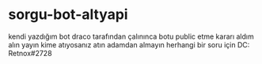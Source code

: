 # sorgu-bot-altyapi
kendi yazdığım bot draco tarafından çalınınca botu public etme kararı aldım alın yayın kime atıyosanız atın adamdan almayın herhangi bir soru için DC: Retnox#2728
